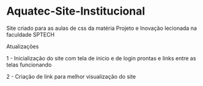 # Aquatec-Site-Institucional
Site criado para as aulas de css da matéria Projeto e Inovação lecionada na faculdade SPTECH

Atualizações

1 - Inicialização do site com tela de inicio e de login prontas e links entre as telas funcionando

2 - Criação de link para melhor visualização do site

